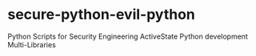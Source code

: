 # secure-python-evil-python

Python Scripts for Security Engineering
ActiveState Python development
Multi-Libraries
